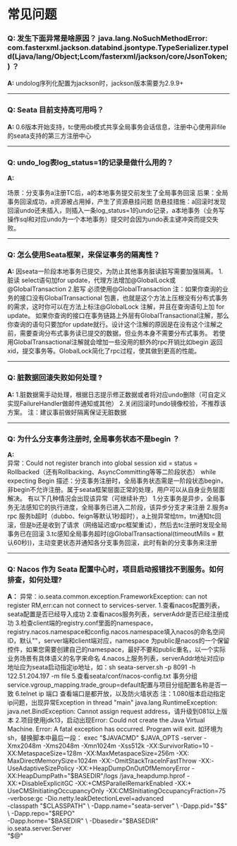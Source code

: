 # 常见问题

### Q: 发生下面异常是啥原因？ java.lang.NoSuchMethodError: com.fasterxml.jackson.databind.jsontype.TypeSerializer.typeId(Ljava/lang/Object;Lcom/fasterxml/jackson/core/JsonToken;) ？

**A:** 
undolog序列化配置为jackson时，jackson版本需要为2.9.9+

********
### Q: Seata 目前支持高可用吗？

**A:** 
0.6版本开始支持，tc使用db模式共享全局事务会话信息，注册中心使用非file的seata支持的第三方注册中心

********
### Q: undo_log表log_status=1的记录是做什么用的？

**A:** 

场景：分支事务a注册TC后，a的本地事务提交前发生了全局事务回滚
   后果：全局事务回滚成功，a资源被占用掉，产生了资源悬挂问题
   防悬挂措施：a回滚时发现回滚undo还未插入，则插入一条log_status=1的undo记录，a本地事务（业务写操作sql和对应undo为一个本地事务）提交时会因为undo表主键冲突而提交失败。

********
### Q: 怎么使用Seata框架，来保证事务的隔离性？

**A:** 
    因seata一阶段本地事务已提交，为防止其他事务脏读脏写需要加强隔离。
    1. 脏读 select语句加for update，代理方法增加@GlobalLock或@GlobalTransaction
        2.脏写 必须使用@GlobalTransaction
        注：如果你查询的业务的接口没有GlobalTransactional 包裹，也就是这个方法上压根没有分布式事务的需求，这时你可以在方法上标注@GlobalLock 注解，并且在查询语句上加 for update。
        如果你查询的接口在事务链路上外层有GlobalTransactional注解，那么你查询的语句只要加for update就行。设计这个注解的原因是在没有这个注解之前，需要查询分布式事务读已提交的数据，但业务本身不需要分布式事务。
        若使用GlobalTransactional注解就会增加一些没用的额外的rpc开销比如begin 返回xid，提交事务等。GlobalLock简化了rpc过程，使其做到更高的性能。

********
### Q: 脏数据回滚失败如何处理 ?

**A:** 
    1.脏数据需手动处理，根据日志提示修正数据或者将对应undo删除（可自定义实现FailureHandler做邮件通知或其他）
    2.关闭回滚时undo镜像校验，不推荐该方案。
    注：建议事前做好隔离保证无脏数据

********
### Q: 为什么分支事务注册时, 全局事务状态不是begin ？

**A:**  
    异常：Could not register branch into global session xid = status = Rollbacked（还有Rollbacking、AsyncCommitting等等二阶段状态） while expecting Begin
    描述：分支事务注册时，全局事务状态需是一阶段状态begin，非begin不允许注册。属于seata框架层面正常的处理，用户可以从自身业务层面解决。
    有以下几种情况会出现该异常（可继续补充）
    1.分支事务是异步，全局事务无法感知它的执行进度，全局事务已进入二阶段，该异步分支才来注册
    2.服务a rpc 服务b超时（dubbo、feign等默认1秒超时），a上抛异常给tm，tm通知tc回滚，但是b还是收到了请求（网络延迟或rpc框架重试），然后去tc注册时发现全局事务已在回滚
    3.tc感知全局事务超时(@GlobalTransactional(timeoutMills = 默认60秒))，主动变更状态并通知各分支事务回滚，此时有新的分支事务来注册

********
### Q: Nacos 作为 Seata 配置中心时，项目启动报错找不到服务。如何排查，如何处理?


**A：** 
   异常：io.seata.common.exception.FrameworkException: can not register RM,err:can not connect to services-server.
    1.查看nacos配置列表，seata配置是否已经导入成功
    2.查看nacos服务列表，serverAddr是否已经注册成功
    3.检查client端的registry.conf里面的namespace，registry.nacos.namespace和config.nacos.namespace填入nacos的命名空间ID，默认""，server端和client端对应，namespace
为public是nacos的一个保留控件，如果您需要创建自己的namespace，最好不要和public重名，以一个实际业务场景有具体语义的名字来命名
    4.nacos上服务列表，serverAddr地址对应ip地址应为seata启动指定ip地址，如：sh seata-server.sh -p 8091 -h 122.51.204.197 -m file
    5.查看seata/conf/nacos-config.txt 事务分组service.vgroup_mapping.trade_group=default配置与项目分组配置名称是否一致
    6.telnet ip 端口 查看端口是都开放，以及防火墙状态
    注：1.080版本启动指定ip问题，出现异常Exception in thread "main" java.lang.RuntimeException: java.net.BindException: Cannot assign request address，请升级到081以上版本
       2.项目使用jdk13，启动出现Error: Could not create the Java Virtual Machine.
                              Error: A fatal exception has occurred. Program will exit.
        如环境为sh，替换脚本中最后一段：
        exec "$JAVACMD" $JAVA_OPTS -server -Xmx2048m -Xms2048m -Xmn1024m -Xss512k -XX:SurvivorRatio=10 -XX:MetaspaceSize=128m -XX:MaxMetaspaceSize=256m -XX:
MaxDirectMemorySize=1024m -XX:-OmitStackTraceInFastThrow -XX:-UseAdaptiveSizePolicy -XX:+HeapDumpOnOutOfMemoryError -XX:HeapDumpPath="$BASEDIR"/logs
/java_heapdump.hprof -XX:+DisableExplicitGC -XX:+CMSParallelRemarkEnabled -XX:+
UseCMSInitiatingOccupancyOnly -XX:CMSInitiatingOccupancyFraction=75 -verbose:gc -Dio.netty.leakDetectionLevel=advanced \
          -classpath "$CLASSPATH" \
          -Dapp.name="seata-server" \
          -Dapp.pid="$$" \
          -Dapp.repo="$REPO" \
          -Dapp.home="$BASEDIR" \
          -Dbasedir="$BASEDIR" \
          io.seata.server.Server \
          "$@"

